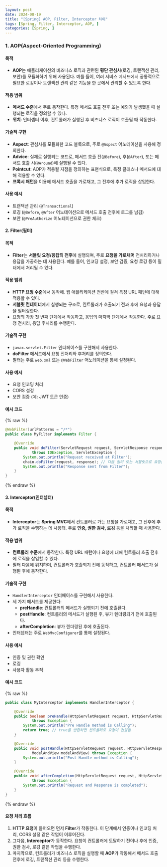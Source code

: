 ```yaml
---
layout: post
date: 2024-08-19
title: "[Spring] AOP, Filter, Interceptor 차이"
tags: [Spring, Filter, Interceptor, AOP, ]
categories: [Spring, ]
---
```



### **1. AOP(Aspect-Oriented Programming)**


#### **목적**

- **AOP**는 애플리케이션의 비즈니스 로직과 관련된 **횡단 관심사**(로깅, 트랜잭션 관리, 보안)를 모듈화하기 위해 사용된다. 예를 들어, 여러 서비스 메서드에서 공통적으로 필요한 로깅이나 트랜잭션 관리 같은 기능을 한 곳에서 관리할 수 있도록 한다.

#### **적용 범위**

- **메서드 수준**에서 주로 동작한다. 특정 메서드 호출 전후 또는 예외가 발생했을 때 실행되는 로직을 정의할 수 있다.
- **위치**: 인터셉터 이후, 컨트롤러가 실행된 후 비즈니스 로직이 호출될 때 작동한다.

#### **기술적 구현**

- **Aspect**: 관심사를 모듈화한 코드 블록으로, 주로 `@Aspect` 어노테이션을 사용해 정의한다.
- **Advice**: 실제로 실행되는 코드로, 메서드 호출 전(`@Before`), 후(`@After`), 또는 메서드 호출 시(`@Around`)에 실행될 수 있다.
- **Pointcut**: AOP가 적용될 지점을 정의하는 표현식으로, 특정 클래스나 메서드에 대해 적용할 수 있다.
- **프록시 패턴**을 이용해 메서드 호출을 가로채고, 그 전후에 추가 로직을 삽입한다.

#### **사용 예시**

- 트랜잭션 관리 (`@Transactional`)
- 로깅 (`@Before`, `@After` 어노테이션으로 메서드 호출 전후에 로그를 남김)
- 보안 (`@PreAuthorize` 어노테이션으로 권한 체크)

#### **2. Filter(필터)**


#### **목적**

- **Filter**는 **서블릿 요청/응답의 전후**에 실행되며, 주로 **요청을 가로채어** 전처리하거나 응답을 가공하는 데 사용된다. 예를 들어, 인코딩 설정, 보안 검증, 요청 로깅 등이 필터에서 처리될 수 있다.

#### **적용 범위**

- **HTTP 요청 수준**에서 동작해. 웹 애플리케이션 전반에 걸쳐 특정 URL 패턴에 대해 적용할 수 있다.
- **서블릿 컨테이너**에서 실행되는 구조로, 컨트롤러가 호출되기 전과 후에 요청과 응답을 필터링한다.
- 요청의 가장 첫 번째 단계에서 작동하고, 응답의 마지막 단계에서 작동한다. 주로 요청 전처리, 응답 후처리를 수행한다.

#### **기술적 구현**

- `javax.servlet.Filter` 인터페이스를 구현해서 사용한다.
- **doFilter** 메서드에서 요청 전처리와 후처리를 정의한다.
- 필터는 주로 `web.xml` 또는 `@WebFilter` 어노테이션을 통해 설정된다.

#### **사용 예시**

- 요청 인코딩 처리
- CORS 설정
- 보안 검증 (예: JWT 토큰 인증)

#### **예시 코드**



{% raw %}
```java
@WebFilter(urlPatterns = "/*")
public class MyFilter implements Filter {

    @Override
    public void doFilter(ServletRequest request, ServletResponse response, FilterChain chain)
            throws IOException, ServletException {
        System.out.println("Request received at Filter");
        chain.doFilter(request, response); // 다음 필터 또는 서블릿으로 요청을 넘김
        System.out.println("Response sent from Filter");
    }
}
```
{% endraw %}



#### **3. Interceptor(인터셉터)**


#### **목적**

- **Interceptor**는 **Spring MVC**에서 컨트롤러로 가는 요청을 가로채고, 그 전후에 추가 로직을 수행하는 데 사용돼. 주로 **인증, 권한 검사, 로깅** 등을 처리할 때 사용한다.

#### **적용 범위**

- **컨트롤러 수준**에서 동작한다. 특정 URL 패턴이나 요청에 대해 컨트롤러 호출 전후에 로직을 삽입할 수 있다.
- 필터 다음에 위치하며, 컨트롤러가 호출되기 전에 동작하고, 컨트롤러 메서드가 실행된 후에 동작한다.

#### **기술적 구현**

- `HandlerInterceptor` 인터페이스를 구현해서 사용한다.
- 세 가지 메서드를 제공한다:
	- **preHandle**: 컨트롤러의 메서드가 실행되기 전에 호출된다.
	- **postHandle**: 컨트롤러의 메서드가 실행된 후, 뷰가 렌더링되기 전에 호출된다.
	- **afterCompletion**: 뷰가 렌더링된 후에 호출된다.
- 인터셉터는 주로 `WebMvcConfigurer`를 통해 설정된다.

#### **사용 예시**

- 인증 및 권한 확인
- 로깅
- 사용자 활동 추적

#### **예시 코드**



{% raw %}
```java
public class MyInterceptor implements HandlerInterceptor {

    @Override
    public boolean preHandle(HttpServletRequest request, HttpServletResponse response, Object handler)
            throws Exception {
        System.out.println("Pre Handle method is Calling");
        return true; // true를 반환하면 컨트롤러로 요청이 전달됨
    }

    @Override
    public void postHandle(HttpServletRequest request, HttpServletResponse response, Object handler,
            ModelAndView modelAndView) throws Exception {
        System.out.println("Post Handle method is Calling");
    }

    @Override
    public void afterCompletion(HttpServletRequest request, HttpServletResponse response, Object handler, Exception ex)
            throws Exception {
        System.out.println("Request and Response is completed");
    }
}
```
{% endraw %}



#### **요청 처리 흐름**

1. **HTTP 요청**이 들어오면 먼저 **Filter**가 작동한다. 이 단계에서 인증이나 인코딩 처리, CORS 설정 같은 작업이 이루어진다.
2. 그다음, **Interceptor**가 동작한다. 요청이 컨트롤러에 도달하기 전이나 후에 인증, 권한 검사, 로깅 같은 작업을 수행한다.
3. 마지막으로, 컨트롤러가 비즈니스 로직을 실행할 때 **AOP**가 작동해서 메서드 호출 전후에 로깅, 트랜잭션 관리 등을 수행한다.
